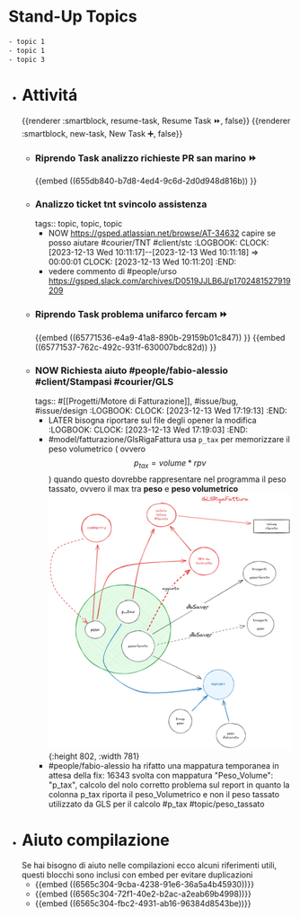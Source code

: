 # Stand-Up Topics
	- topic 1
	- topic 1
	- topic 3
- # Attivitá
  {{renderer :smartblock, resume-task, Resume Task ⏩️, false}} {{renderer :smartblock, new-task, New Task ➕, false}}
	- ### Riprendo Task analizzo richieste PR san marino ⏩️
	  {{embed ((655db840-b7d8-4ed4-9c6d-2d0d948d816b)) }}
	- ### Analizzo ticket tnt svincolo assistenza
	  tags:: topic, topic, topic
		- NOW https://gsped.atlassian.net/browse/AT-34632 capire se posso aiutare #courier/TNT #client/stc
		  :LOGBOOK:
		  CLOCK: [2023-12-13 Wed 10:11:17]--[2023-12-13 Wed 10:11:18] =>  00:00:01
		  CLOCK: [2023-12-13 Wed 10:11:20]
		  :END:
		- vedere commento di #people/urso https://gsped.slack.com/archives/D0519JJLB6J/p1702481527919209
	- ### Riprendo Task problema unifarco fercam ⏩️
	  {{embed ((65771536-e4a9-41a8-890b-29159b01c847)) }} {{embed ((65771537-762c-492c-931f-630007bdc82d)) }}
	- ### NOW Richiesta aiuto #people/fabio-alessio #client/Stampasi #courier/GLS 
	  tags:: #[[Progetti/Motore di Fatturazione]], #issue/bug, #issue/design
	  :LOGBOOK:
	  CLOCK: [2023-12-13 Wed 17:19:13]
	  :END:
		- LATER bisogna riportare sul file degli opener la modifica
		  :LOGBOOK:
		  CLOCK: [2023-12-13 Wed 17:19:03]
		  :END:
		- #model/fatturazione/GlsRigaFattura usa `p_tax` per memorizzare il peso volumetrico ( ovvero $$p_{tax} = volume * rpv$$) quando questo dovrebbe rappresentare nel programma il peso tassato, ovvero il max tra **peso** e **peso volumetrico**
		  ![image.png](../assets/image_1702484163222_0.png){:height 802, :width 781}
		- #people/fabio-alessio ha rifatto una mappatura temporanea in attesa della fix: 16343 svolta con mappatura "Peso_Volume": "p_tax", calcolo del nolo corretto problema sul report in quanto la colonna p_tax riporta il peso_Volumetrico e non il peso tassato utilizzato da GLS per il calcolo #p_tax #topic/peso_tassato
- # Aiuto compilazione
  Se hai bisogno di aiuto nelle compilazioni ecco alcuni riferimenti utili, questi blocchi sono inclusi con embed per evitare duplicazioni
	- {{embed ((6565c304-9cba-4238-91e6-36a5a4b45930))}}
	- {{embed ((6565c304-72f1-40e2-b2ac-a2eab69b4998))}}
	- {{embed ((6565c304-fbc2-4931-ab16-96384d8543be))}}